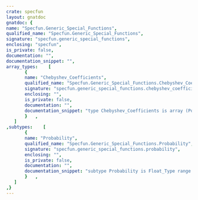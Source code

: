 ```yaml
---
crate: specfun
layout: gnatdoc
gnatdoc: {
name: "Specfun.Generic_Special_Functions",
qualified_name: "Specfun.Generic_Special_Functions",
signature: "specfun.generic_special_functions",
enclosing: "specfun",
is_private: false,
documentation: "",
documentation_snippet: "",
array_types:    [
       {
       name: "Chebyshev_Coefficients",
       qualified_name: "Specfun.Generic_Special_Functions.Chebyshev_Coefficients",
       signature: "specfun.generic_special_functions.chebyshev_coefficients",
       enclosing: "",
       is_private: false,
       documentation: "",
       documentation_snippet: "type Chebyshev_Coefficients is array (Positive range <>) of Float_Type;",
       }   ,
   ]
,subtypes:    [
       {
       name: "Probability",
       qualified_name: "Specfun.Generic_Special_Functions.Probability",
       signature: "specfun.generic_special_functions.probability",
       enclosing: "",
       is_private: false,
       documentation: "",
       documentation_snippet: "subtype Probability is Float_Type range 0.0 .. 1.0;",
       }   ,
   ]
,}
---
```

